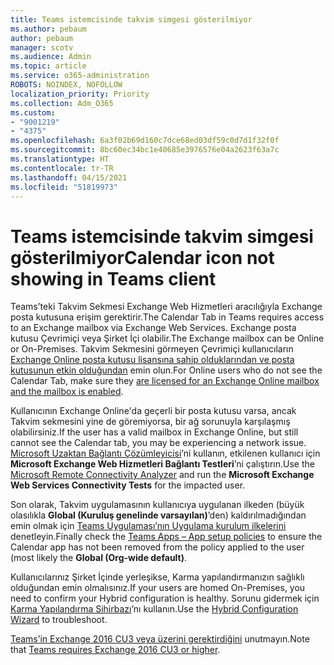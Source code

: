```yaml
---
title: Teams istemcisinde takvim simgesi gösterilmiyor
ms.author: pebaum
author: pebaum
manager: scotv
ms.audience: Admin
ms.topic: article
ms.service: o365-administration
ROBOTS: NOINDEX, NOFOLLOW
localization_priority: Priority
ms.collection: Adm_O365
ms.custom:
- "9001219"
- "4375"
ms.openlocfilehash: 6a3f02b69d160c7dce68ed03df59c0d7d1f32f0f
ms.sourcegitcommit: 8bc60ec34bc1e40685e3976576e04a2623f63a7c
ms.translationtype: HT
ms.contentlocale: tr-TR
ms.lasthandoff: 04/15/2021
ms.locfileid: "51819973"
---
```

# <a name="calendar-icon-not-showing-in-teams-client"></a><span data-ttu-id="a2dd3-102">Teams istemcisinde takvim simgesi gösterilmiyor</span><span class="sxs-lookup"><span data-stu-id="a2dd3-102">Calendar icon not showing in Teams client</span></span>

<span data-ttu-id="a2dd3-103">Teams’teki Takvim Sekmesi Exchange Web Hizmetleri aracılığıyla Exchange posta kutusuna erişim gerektirir.</span><span class="sxs-lookup"><span data-stu-id="a2dd3-103">The Calendar Tab in Teams requires access to an Exchange mailbox via Exchange Web Services.</span></span> <span data-ttu-id="a2dd3-104">Exchange posta kutusu Çevrimiçi veya Şirket İçi olabilir.</span><span class="sxs-lookup"><span data-stu-id="a2dd3-104">The Exchange mailbox can be Online or On-Premises.</span></span> <span data-ttu-id="a2dd3-105">Takvim Sekmesini görmeyen Çevrimiçi kullanıcıların [Exchange Online posta kutusu lisansına sahip olduklarından ve posta kutusunun etkin olduğundan](https://docs.microsoft.com/exchange/recipients-in-exchange-online/create-user-mailboxes) emin olun.</span><span class="sxs-lookup"><span data-stu-id="a2dd3-105">For Online users who do not see the Calendar Tab, make sure they [are licensed for an Exchange Online mailbox and the mailbox is enabled](https://docs.microsoft.com/exchange/recipients-in-exchange-online/create-user-mailboxes).</span></span>

<span data-ttu-id="a2dd3-106">Kullanıcının Exchange Online'da geçerli bir posta kutusu varsa, ancak Takvim sekmesini yine de göremiyorsa, bir ağ sorunuyla karşılaşmış olabilirsiniz.</span><span class="sxs-lookup"><span data-stu-id="a2dd3-106">If the user has a valid mailbox in Exchange Online, but still cannot see the Calendar tab, you may be experiencing a network issue.</span></span> <span data-ttu-id="a2dd3-107">[Microsoft Uzaktan Bağlantı Çözümleyicisi](https://testconnectivity.microsoft.com/)’ni kullanın, etkilenen kullanıcı için **Microsoft Exchange Web Hizmetleri Bağlantı Testleri**’ni çalıştırın.</span><span class="sxs-lookup"><span data-stu-id="a2dd3-107">Use the [Microsoft Remote Connectivity Analyzer](https://testconnectivity.microsoft.com/) and run the **Microsoft Exchange Web Services Connectivity Tests** for the impacted user.</span></span>

<span data-ttu-id="a2dd3-108">Son olarak, Takvim uygulamasının kullanıcıya uygulanan ilkeden (büyük olasılıkla **Global (Kuruluş genelinde varsayılan)**’den) kaldırılmadığından emin olmak için [Teams Uygulaması’nın Uygulama kurulum ilkelerini](https://admin.teams.microsoft.com/policies/app-setup) denetleyin.</span><span class="sxs-lookup"><span data-stu-id="a2dd3-108">Finally check the [Teams Apps – App setup policies](https://admin.teams.microsoft.com/policies/app-setup) to ensure the Calendar app has not been removed from the policy applied to the user (most likely the **Global (Org-wide default)**.</span></span>

<span data-ttu-id="a2dd3-109">Kullanıcılarınız Şirket İçinde yerleşikse, Karma yapılandırmanızın sağlıklı olduğundan emin olmalısınız.</span><span class="sxs-lookup"><span data-stu-id="a2dd3-109">If your users are homed On-Premises, you need to confirm your Hybrid configuration is healthy.</span></span> <span data-ttu-id="a2dd3-110">Sorunu gidermek için [Karma Yapılandırma Sihirbazı](https://docs.microsoft.com/exchange/hybrid-deployment/hybrid-agent)’nı kullanın.</span><span class="sxs-lookup"><span data-stu-id="a2dd3-110">Use the [Hybrid Configuration Wizard](https://docs.microsoft.com/exchange/hybrid-deployment/hybrid-agent) to troubleshoot.</span></span>

<span data-ttu-id="a2dd3-111">[Teams’in Exchange 2016 CU3 veya üzerini gerektirdiğini](https://docs.microsoft.com/microsoftteams/exchange-teams-interact) unutmayın.</span><span class="sxs-lookup"><span data-stu-id="a2dd3-111">Note that [Teams requires Exchange 2016 CU3 or higher](https://docs.microsoft.com/microsoftteams/exchange-teams-interact).</span></span>
